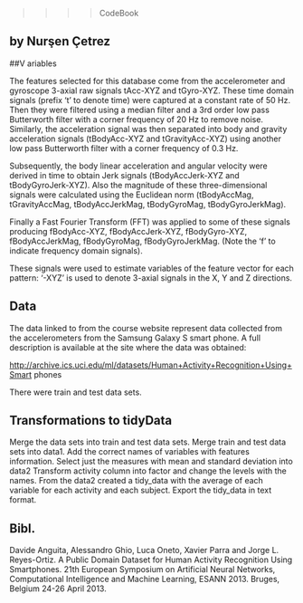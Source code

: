 >>>> CodeBook

## by Nurşen Çetrez

##V ariables

The features selected for this database come from the accelerometer and gyroscope 3-axial raw signals tAcc-XYZ and tGyro-XYZ. These time domain signals (prefix ‘t’ to denote time) were captured at a constant rate of 50 Hz. Then they were filtered using a median filter and a 3rd order low pass Butterworth filter with a corner frequency of 20 Hz to remove noise. Similarly, the acceleration signal was then separated into body and gravity acceleration signals (tBodyAcc-XYZ and tGravityAcc-XYZ) using another low pass Butterworth filter with a corner frequency of 0.3 Hz.

Subsequently, the body linear acceleration and angular velocity were derived in time to obtain Jerk signals (tBodyAccJerk-XYZ and tBodyGyroJerk-XYZ). Also the magnitude of these three-dimensional signals were calculated using the Euclidean norm (tBodyAccMag, tGravityAccMag, tBodyAccJerkMag, tBodyGyroMag, tBodyGyroJerkMag).

Finally a Fast Fourier Transform (FFT) was applied to some of these signals producing fBodyAcc-XYZ, fBodyAccJerk-XYZ, fBodyGyro-XYZ, fBodyAccJerkMag, fBodyGyroMag, fBodyGyroJerkMag. (Note the ‘f’ to indicate frequency domain signals).

These signals were used to estimate variables of the feature vector for each pattern: ‘-XYZ’ is used to denote 3-axial signals in the X, Y and Z directions.

## Data

The data linked to from the course website represent data collected from the accelerometers from the Samsung Galaxy S smart phone. A full description is available at the site where the data was obtained:

http://archive.ics.uci.edu/ml/datasets/Human+Activity+Recognition+Using+Smart phones

There were train and test data sets.

## Transformations to tidyData

Merge the data sets into train and test data sets.
Merge train and test data sets into data1.
Add the correct names of variables with features information.
Select just the measures with mean and standard deviation into data2
Transform activity column into factor and change the levels with the names.
From the data2 created a tidy_data with the average of each variable for each activity and each subject.
Export the tidy_data in text format.

## Bibl.

Davide Anguita, Alessandro Ghio, Luca Oneto, Xavier Parra and Jorge L. Reyes-Ortiz. A Public Domain Dataset for Human Activity Recognition Using Smartphones. 21th European Symposium on Artificial Neural Networks, Computational Intelligence and Machine Learning, ESANN 2013. Bruges, Belgium 24-26 April 2013.
